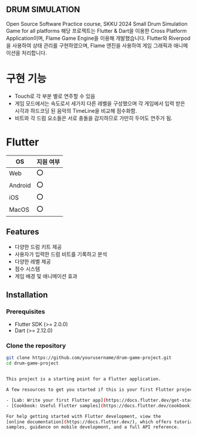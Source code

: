 ## DRUM SIMULATION
Open Source Software Practice course, SKKU 2024
Small Drum Simulation Game for all platforms
해당 프로젝트는 Flutter & Dart을 이용한 Cross Platform Application이며, Flame Game Engine을 이용해 개발했습니다.
Flutter와 Riverpod을 사용하여 상태 관리를 구현하였으며, Flame 엔진을 사용하여 게임 그래픽과 애니메이션을 처리합니다.

# 구현 기능
* Touch로 각 부분 별로 연주할 수 있음
* 게임 모드에서는 속도로서 세가지 다른 레벨을 구성했으며 각 게임에서 입력 받은 시각과 하드코딩 된 음악의 TimeLine을 비교해 점수화함.
* 비트와 각 드럼 요소들은 서로 충돌을 감지하므로 가만히 두어도 연주가 됨.

# Flutter
|OS|      지원 여부 |
|---------|-------|
|Web        | :o: |
|Android    | :o: |
|iOS        | :o: |
|MacOS      | :o: |

## Features
- 다양한 드럼 키트 제공
- 사용자가 입력한 드럼 비트를 기록하고 분석
- 다양한 레벨 제공
- 점수 시스템
- 게임 배경 및 애니메이션 효과

## Installation

### Prerequisites
- Flutter SDK (>= 2.0.0)
- Dart (>= 2.12.0)

### Clone the repository
```bash
git clone https://github.com/yourusername/drum-game-project.git
cd drum-game-project


This project is a starting point for a Flutter application.

A few resources to get you started if this is your first Flutter project:

- [Lab: Write your first Flutter app](https://docs.flutter.dev/get-started/codelab)
- [Cookbook: Useful Flutter samples](https://docs.flutter.dev/cookbook)

For help getting started with Flutter development, view the
[online documentation](https://docs.flutter.dev/), which offers tutorials,
samples, guidance on mobile development, and a full API reference.

